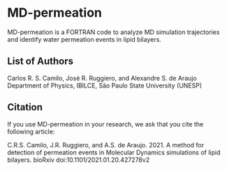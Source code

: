# MD-permeation

MD-permeation is a FORTRAN code to analyze MD simulation trajectories and identify water permeation events in lipid bilayers.   



## List of Authors      

   Carlos R. S. Camilo, José R. Ruggiero, and Alexandre S. de Araujo    
   Department of Physics, IBILCE, São Paulo State University (UNESP)  



## Citation

   If you use MD-permeation in your research, we ask that you cite the following article:  

   C.R.S. Camilo, J.R. Ruggiero, and A.S. de Araujo. 2021. A method for detection of permeation events in Molecular Dynamics simulations of lipid bilayers. bioRxiv doi:10.1101/2021.01.20.427278v2
